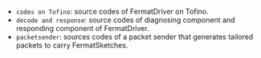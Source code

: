 - `codes on Tofino`: source codes of FermatDriver on Tofino.
- `decode and response`: source codes of diagnosing component and responding component of FermatDriver.
- `packetsender`: sources codes of a packet sender that generates tailored packets to carry FermatSketches.
